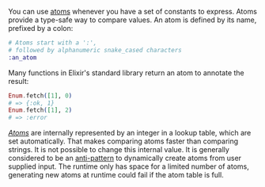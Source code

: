 You can use [atoms][atom] whenever you have a set of constants to express. Atoms provide a type-safe way to compare values. An atom is defined by its name, prefixed by a colon:

```elixir
# Atoms start with a ':',
# followed by alphanumeric snake_cased characters
:an_atom
```

Many functions in Elixir's standard library return an atom to annotate the result:

```elixir
Enum.fetch([1], 0)
# => {:ok, 1}
Enum.fetch([1], 2)
# => :error
```

[_Atoms_][atom] are internally represented by an integer in a lookup table, which are set automatically. That makes comparing atoms faster than comparing strings. It is not possible to change this internal value. It is generally considered to be an [anti-pattern][anti-pattern] to dynamically create atoms from user supplied input. The runtime only has space for a limited number of atoms, generating new atoms at runtime could fail if the atom table is full.

[atom]: https://elixir-lang.org/getting-started/basic-types.html#atoms
[anti-pattern]: https://en.wikipedia.org/wiki/Anti-pattern
